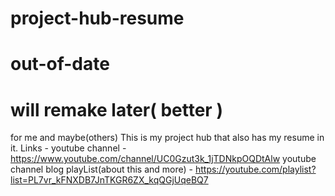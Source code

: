 # project-hub-resume
# out-of-date
# will remake later( better )
for me and maybe(others)
This is my project hub that also has my resume in it.
Links - 
youtube channel - 
https://www.youtube.com/channel/UC0Gzut3k_1jTDNkpOQDtAlw 
youtube channel blog playList(about this and more) - https://youtube.com/playlist?list=PL7vr_kFNXDB7JnTKGR6ZX_kqQGjUqeBQ7

